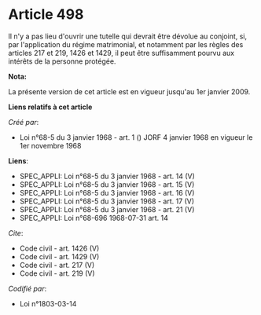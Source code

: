 # Article 498

Il n'y a pas lieu d'ouvrir une tutelle qui devrait être dévolue au conjoint, si, par l'application du régime matrimonial, et
notamment par les règles des articles 217 et 219, 1426 et 1429, il peut être suffisamment pourvu aux intérêts de la personne
protégée.

**Nota:**

La présente version de cet article est en vigueur jusqu'au 1er janvier 2009.

**Liens relatifs à cet article**

_Créé par_:

  - Loi n°68-5 du 3 janvier 1968 - art. 1 () JORF 4 janvier 1968 en vigueur le 1er novembre 1968

**Liens**:

  - SPEC_APPLI: Loi n°68-5 du 3 janvier 1968 - art. 14 (V)
  - SPEC_APPLI: Loi n°68-5 du 3 janvier 1968 - art. 15 (V)
  - SPEC_APPLI: Loi n°68-5 du 3 janvier 1968 - art. 16 (V)
  - SPEC_APPLI: Loi n°68-5 du 3 janvier 1968 - art. 17 (V)
  - SPEC_APPLI: Loi n°68-5 du 3 janvier 1968 - art. 21 (V)
  - SPEC_APPLI: Loi n°68-696 1968-07-31 art. 14

_Cite_:

  - Code civil - art. 1426 (V)
  - Code civil - art. 1429 (V)
  - Code civil - art. 217 (V)
  - Code civil - art. 219 (V)

_Codifié par_:

  - Loi n°1803-03-14
